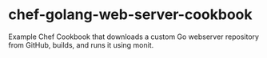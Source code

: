 chef-golang-web-server-cookbook
===============================

Example Chef Cookbook that downloads a custom Go webserver repository from GitHub, builds, and runs it using monit.